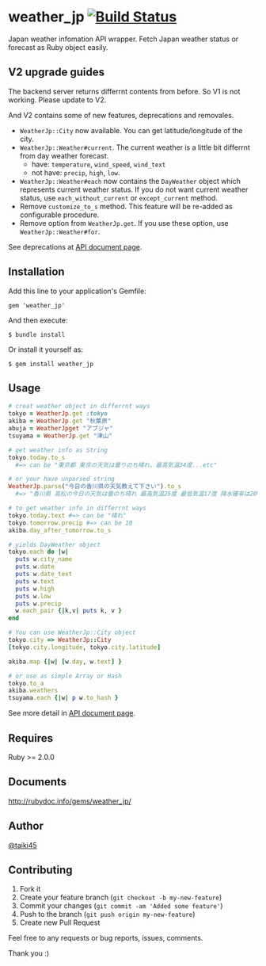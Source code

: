 # weather_jp [![Build Status](https://secure.travis-ci.org/taiki45/weather_jp.png)](http://travis-ci.org/taiki45/weather_jp)
Japan weather infomation API wrapper. Fetch Japan weather status or forecast as Ruby object easily.

## V2 upgrade guides
The backend server returns differrnt contents from before. So V1 is not working. Please update to V2.

And V2 contains some of new features, deprecations and removales.

- `WeatherJp::City` now available. You can get latitude/longitude of the city.
- `WeatherJp::Weather#current`. The current weather is a little bit differrnt from day weather forecast.
  - have: `temperature`, `wind_speed`, `wind_text`
  - not have: `precip`, `high`, `low`.
- `WeatherJp::Weather#each` now contains the `DayWeather` object which represents current weather status. If you do not want current weather status, use `each_without_current` or `except_current` method.
- Remove `customize_to_s` method. This feature will be re-added as configurable procedure.
- Remove option from `WeatherJp.get`. If you use these option, use `WeatherJp::Weather#for`.

See deprecations at [API document page](http://rubydoc.info/gems/weather_jp/).

## Installation

Add this line to your application's Gemfile:

    gem 'weather_jp'

And then execute:

    $ bundle install

Or install it yourself as:

    $ gem install weather_jp

## Usage

```ruby
# creat weather object in differrnt ways
tokyo = WeatherJp.get :tokyo
akiba = WeatherJp.get "秋葉原"
abuja = WeatherJpget "アブジャ"
tsuyama = WeatherJp.get "津山"

# get weather info as String
tokyo.today.to_s
  #=> can be "東京都 東京の天気は曇りのち晴れ、最高気温34度...etc"

# or your have unparsed string
WeatherJp.parse("今日の香川県の天気教えて下さい").to_s
  #=> "香川県 高松の今日の天気は曇のち晴れ 最高気温25度 最低気温17度 降水確率は20% です。"

# to get weather info in differrnt ways
tokyo.today.text #=> can be "晴れ"
tokyo.tomorrow.precip #=> can be 10
akiba.day_after_tomorrow.to_s

# yields DayWeather object
tokyo.each do |w|
  puts w.city_name
  puts w.date
  puts w.date_text
  puts w.text
  puts w.high
  puts w.low
  puts w.precip
  w.each_pair {|k,v| puts k, v }
end

# You can use WeatherJp::City object
tokyo.city => WeatherJp::City
[tokyo.city.longitude, tokyo.city.latitude]

akiba.map {|w| [w.day, w.text] }

# or use as simple Array or Hash
tokyo.to_a
akiba.weathers
tsuyama.each {|w| p w.to_hash }
```

See more detail in [API document page](http://rubydoc.info/gems/weather_jp/).

## Requires

Ruby >= 2.0.0

## Documents

http://rubydoc.info/gems/weather_jp/

## Author

[@taiki45](http://taiki45.github.io/)

## Contributing

1. Fork it
2. Create your feature branch (`git checkout -b my-new-feature`)
3. Commit your changes (`git commit -am 'Added some feature'`)
4. Push to the branch (`git push origin my-new-feature`)
5. Create new Pull Request

Feel free to any requests or bug reports, issues, comments.

Thank you :)
